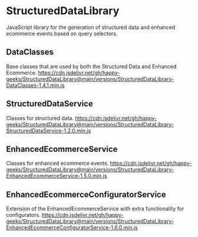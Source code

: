 # StructuredDataLibrary
JavaScript library for the generation of structured data and enhanced ecommerce events based on query selectors.

## DataClasses
Base classes that are used by both the Structured Data and Enhanced Ecommerce.
https://cdn.jsdelivr.net/gh/happy-geeks/StructuredDataLibrary@main/versions/StructuredDataLibrary-DataClasses-1.4.1.min.js

## StructuredDataService
Classes for structured data.
https://cdn.jsdelivr.net/gh/happy-geeks/StructuredDataLibrary@main/versions/StructuredDataLibrary-StructuredDataService-1.2.0.min.js

## EnhancedEcommerceService
Classes for enhanced ecommerce events.
https://cdn.jsdelivr.net/gh/happy-geeks/StructuredDataLibrary@main/versions/StructuredDataLibrary-EnhancedEcommerceService-1.5.0.min.js

## EnhancedEcommerceConfiguratorService
Extension of the EnhancedEcommerceService with extra functionality for configurators.
https://cdn.jsdelivr.net/gh/happy-geeks/StructuredDataLibrary@main/versions/StructuredDataLibrary-EnhancedEcommerceConfiguratorService-1.6.0.min.js
